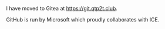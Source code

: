 I have moved to Gitea at https://git.qtp2t.club.

GitHub is run by Microsoft which proudly collaborates with ICE.
